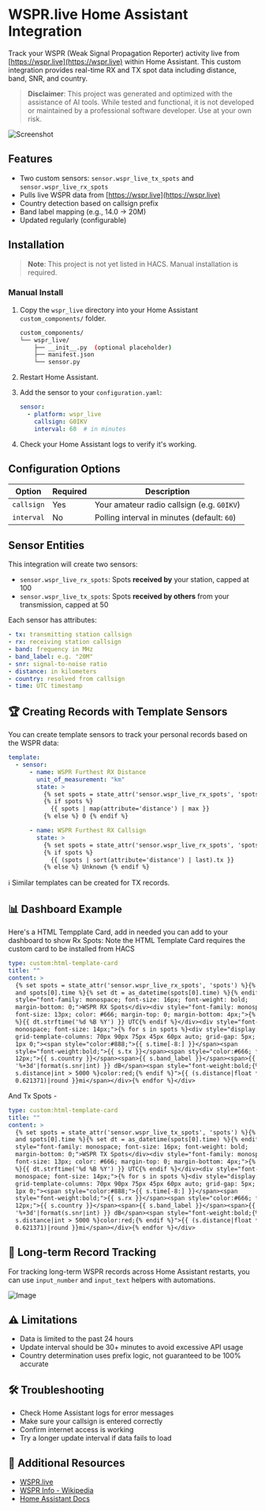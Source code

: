 # WSPR.live Home Assistant Integration

Track your WSPR (Weak Signal Propagation Reporter) activity live from [https://wspr.live](https://wspr.live) within Home Assistant. This custom integration provides real-time RX and TX spot data including distance, band, SNR, and country.

> **Disclaimer**: This project was generated and optimized with the assistance of AI tools. While tested and functional, it is not developed or maintained by a professional software developer. Use at your own risk.

![Screenshot](https://github.com/user-attachments/assets/9e779a75-6a25-47ac-9a92-a4e5591c5ad4)

## Features

- Two custom sensors: `sensor.wspr_live_tx_spots` and `sensor.wspr_live_rx_spots`
- Pulls live WSPR data from [https://wspr.live](https://wspr.live)
- Country detection based on callsign prefix
- Band label mapping (e.g., 14.0 → 20M)
- Updated regularly (configurable)

## Installation

> **Note**: This project is not yet listed in HACS. Manual installation is required.

### Manual Install

1. Copy the `wspr_live` directory into your Home Assistant `custom_components/` folder.

    ```bash
    custom_components/
    └── wspr_live/
        ├── __init__.py  (optional placeholder)
        ├── manifest.json
        └── sensor.py
    ```

2. Restart Home Assistant.

3. Add the sensor to your `configuration.yaml`:

    ```yaml
    sensor:
      - platform: wspr_live
        callsign: G0IKV
        interval: 60  # in minutes
    ```

4. Check your Home Assistant logs to verify it's working.

## Configuration Options

| Option     | Required | Description                                      |
|------------|----------|--------------------------------------------------|
| `callsign` | Yes      | Your amateur radio callsign (e.g. `G0IKV`)       |
| `interval` | No       | Polling interval in minutes (default: `60`)     |

## Sensor Entities

This integration will create two sensors:

- `sensor.wspr_live_rx_spots`: Spots **received by** your station, capped at 100
- `sensor.wspr_live_tx_spots`: Spots **received by others** from your transmission, capped at 50

Each sensor has attributes:

```yaml
- tx: transmitting station callsign
- rx: receiving station callsign
- band: frequency in MHz
- band_label: e.g. "20M"
- snr: signal-to-noise ratio
- distance: in kilometers
- country: resolved from callsign
- time: UTC timestamp
```

## 🏆 Creating Records with Template Sensors

You can create template sensors to track your personal records based on the WSPR data:

```yaml
template:
  - sensor:
      - name: WSPR Furthest RX Distance
        unit_of_measurement: "km"
        state: >
          {% set spots = state_attr('sensor.wspr_live_rx_spots', 'spots') %}
          {% if spots %}
            {{ spots | map(attribute='distance') | max }}
          {% else %} 0 {% endif %}

      - name: WSPR Furthest RX Callsign
        state: >
          {% set spots = state_attr('sensor.wspr_live_rx_spots', 'spots') %}
          {% if spots %}
            {{ (spots | sort(attribute='distance') | last).tx }}
          {% else %} Unknown {% endif %}
```

ℹ️ Similar templates can be created for TX records.

## 📊 Dashboard Example

Here's a HTML Tempplate Card, add in needed you can add to your dashboard to show Rx Spots:
Note the HTML Template Card requires the custom card to be installed from HACS

```yaml
type: custom:html-template-card
title: ""
content: >
  {% set spots = state_attr('sensor.wspr_live_rx_spots', 'spots') %}{% if spots
  and spots[0].time %}{% set dt = as_datetime(spots[0].time) %}{% endif %}<div
  style="font-family: monospace; font-size: 16px; font-weight: bold;
  margin-bottom: 0;">WSPR RX Spots</div><div style="font-family: monospace;
  font-size: 13px; color: #666; margin-top: 0; margin-bottom: 4px;">{% if dt
  %}{{ dt.strftime('%d %B %Y') }} UTC{% endif %}</div><div style="font-family:
  monospace; font-size: 14px;">{% for s in spots %}<div style="display: grid;
  grid-template-columns: 70px 90px 75px 45px 60px auto; grid-gap: 5px; margin:
  1px 0;"><span style="color:#888;">{{ s.time[-8:] }}</span><span
  style="font-weight:bold;">{{ s.tx }}</span><span style="color:#666; font-size:
  12px;">{{ s.country }}</span><span>{{ s.band_label }}</span><span>{{
  '%+3d'|format(s.snr|int) }} dB</span><span style="font-weight:bold;{% if
  s.distance|int > 5000 %}color:red;{% endif %}">{{ (s.distance|float *
  0.621371)|round }}mi</span></div>{% endfor %}</div>

```

And Tx Spots - 

```yaml
type: custom:html-template-card
title: ""
content: >
  {% set spots = state_attr('sensor.wspr_live_tx_spots', 'spots') %}{% if spots
  and spots[0].time %}{% set dt = as_datetime(spots[0].time) %}{% endif %}<div
  style="font-family: monospace; font-size: 16px; font-weight: bold;
  margin-bottom: 0;">WSPR TX Spots</div><div style="font-family: monospace;
  font-size: 13px; color: #666; margin-top: 0; margin-bottom: 4px;">{% if dt
  %}{{ dt.strftime('%d %B %Y') }} UTC{% endif %}</div><div style="font-family:
  monospace; font-size: 14px;">{% for s in spots %}<div style="display: grid;
  grid-template-columns: 70px 90px 75px 45px 60px auto; grid-gap: 5px; margin:
  1px 0;"><span style="color:#888;">{{ s.time[-8:] }}</span><span
  style="font-weight:bold;">{{ s.rx }}</span><span style="color:#666; font-size:
  12px;">{{ s.country }}</span><span>{{ s.band_label }}</span><span>{{
  '%+3d'|format(s.snr|int) }} dB</span><span style="font-weight:bold;{% if
  s.distance|int > 5000 %}color:red;{% endif %}">{{ (s.distance|float *
  0.621371)|round }}mi</span></div>{% endfor %}</div>

```


## 🧠 Long-term Record Tracking

For tracking long-term WSPR records across Home Assistant restarts, you can use `input_number` and `input_text` helpers with automations.

![Image](https://github.com/user-attachments/assets/a668e16a-e15b-4d7b-aaf4-3a9b911ac84a)

## ⚠️ Limitations

- Data is limited to the past 24 hours
- Update interval should be 30+ minutes to avoid excessive API usage
- Country determination uses prefix logic, not guaranteed to be 100% accurate

## 🛠️ Troubleshooting

- Check Home Assistant logs for error messages
- Make sure your callsign is entered correctly
- Confirm internet access is working
- Try a longer update interval if data fails to load

## 🔗 Additional Resources

- [WSPR.live](https://wspr.live)
- [WSPR Info - Wikipedia](https://en.wikipedia.org/wiki/WSPR_(amateur_radio_software))
- [Home Assistant Docs](https://www.home-assistant.io/integrations/)
